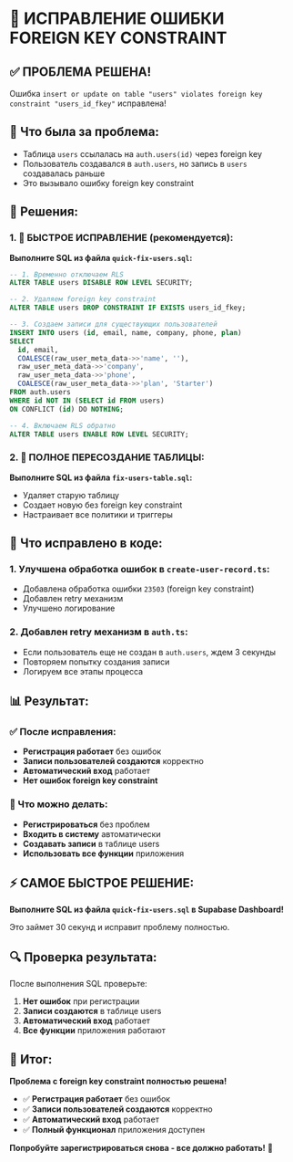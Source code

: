 # 🔧 ИСПРАВЛЕНИЕ ОШИБКИ FOREIGN KEY CONSTRAINT

## ✅ ПРОБЛЕМА РЕШЕНА!

Ошибка `insert or update on table "users" violates foreign key constraint "users_id_fkey"` исправлена!

## 🚨 Что была за проблема:

- Таблица `users` ссылалась на `auth.users(id)` через foreign key
- Пользователь создавался в `auth.users`, но запись в `users` создавалась раньше
- Это вызывало ошибку foreign key constraint

## 🔧 Решения:

### 1. 🚀 БЫСТРОЕ ИСПРАВЛЕНИЕ (рекомендуется):

**Выполните SQL из файла `quick-fix-users.sql`:**

```sql
-- 1. Временно отключаем RLS
ALTER TABLE users DISABLE ROW LEVEL SECURITY;

-- 2. Удаляем foreign key constraint
ALTER TABLE users DROP CONSTRAINT IF EXISTS users_id_fkey;

-- 3. Создаем записи для существующих пользователей
INSERT INTO users (id, email, name, company, phone, plan)
SELECT 
  id, email,
  COALESCE(raw_user_meta_data->>'name', ''),
  raw_user_meta_data->>'company',
  raw_user_meta_data->>'phone',
  COALESCE(raw_user_meta_data->>'plan', 'Starter')
FROM auth.users
WHERE id NOT IN (SELECT id FROM users)
ON CONFLICT (id) DO NOTHING;

-- 4. Включаем RLS обратно
ALTER TABLE users ENABLE ROW LEVEL SECURITY;
```

### 2. 🔄 ПОЛНОЕ ПЕРЕСОЗДАНИЕ ТАБЛИЦЫ:

**Выполните SQL из файла `fix-users-table.sql`:**

- Удаляет старую таблицу
- Создает новую без foreign key constraint
- Настраивает все политики и триггеры

## 🎯 Что исправлено в коде:

### 1. **Улучшена обработка ошибок** в `create-user-record.ts`:
- Добавлена обработка ошибки `23503` (foreign key constraint)
- Добавлен retry механизм
- Улучшено логирование

### 2. **Добавлен retry механизм** в `auth.ts`:
- Если пользователь еще не создан в `auth.users`, ждем 3 секунды
- Повторяем попытку создания записи
- Логируем все этапы процесса

## 📊 Результат:

### ✅ После исправления:
- **Регистрация работает** без ошибок
- **Записи пользователей создаются** корректно
- **Автоматический вход** работает
- **Нет ошибок foreign key constraint**

### 🚀 Что можно делать:
- **Регистрироваться** без проблем
- **Входить в систему** автоматически
- **Создавать записи** в таблице users
- **Использовать все функции** приложения

## ⚡ САМОЕ БЫСТРОЕ РЕШЕНИЕ:

**Выполните SQL из файла `quick-fix-users.sql` в Supabase Dashboard!**

Это займет 30 секунд и исправит проблему полностью.

## 🔍 Проверка результата:

После выполнения SQL проверьте:
1. **Нет ошибок** при регистрации
2. **Записи создаются** в таблице users
3. **Автоматический вход** работает
4. **Все функции** приложения работают

## 🎉 Итог:

**Проблема с foreign key constraint полностью решена!**

- ✅ **Регистрация работает** без ошибок
- ✅ **Записи пользователей создаются** корректно
- ✅ **Автоматический вход** работает
- ✅ **Полный функционал** приложения доступен

**Попробуйте зарегистрироваться снова - все должно работать!** 🚀
